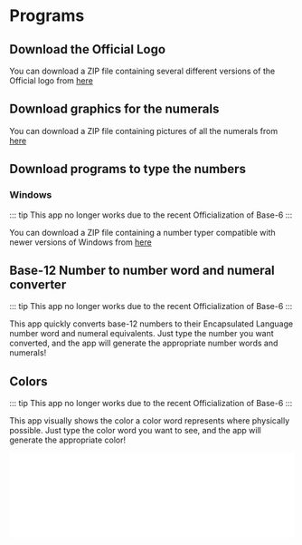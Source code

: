 # Programs

## Download the Official Logo

You can download a ZIP file containing several different versions of the Official
logo from [here](/elp-documentation/downloads/Elp-logo.zip)

## Download graphics for the numerals

You can download a ZIP file containing pictures of all the numerals from
[here](/elp-documentation/downloads/Elp-number-pics.zip)

## Download programs to type the numbers

### Windows

::: tip This app no longer works due to the recent Officialization of Base-6 :::

You can download a ZIP file containing a number typer compatible with newer versions
of Windows from [here](/elp-documentation/downloads/Elp-Win-NumberTyper.zip)

## Base-12 Number to number word and numeral converter

::: tip This app no longer works due to the recent Officialization of Base-6 :::

This app quickly converts base-12 numbers to their Encapsulated Language number word
and numeral equivalents. 
Just type the number you want converted, and the app will generate the
appropriate number words and numerals!

<NumberToIpa/>

## Colors

::: tip This app no longer works due to the recent Officialization of Base-6 :::

This app visually shows the color a color word represents where physically possible.
Just type the color word you want to see, and the app will generate the appropriate color!

<iframe src="/elp-documentation/html/color-app.html" frameborder="0" width="100%"></iframe>
